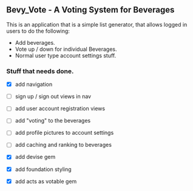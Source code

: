 ## Bevy_Vote - A Voting System for Beverages

This is an application that is a simple list generator, that allows logged in users to do the following:

- Add beverages.
- Vote up / down for individual Beverages.
- Normal user type account settings stuff.


### Stuff that needs done.

- [x] add navigation
- [ ] sign up / sign out views in nav
- [ ] add user account registration views
- [ ] add "voting" to the beverages
- [ ] add profile pictures to account settings
- [ ] add caching and ranking to beverages
- [x] add devise gem
- [x] add foundation styling
- [x] add acts as votable gem


